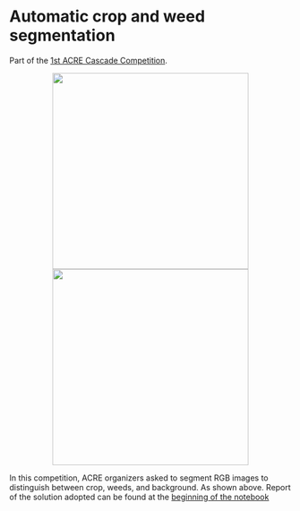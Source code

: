 # Automatic crop and weed segmentation
Part of the [1st ACRE Cascade Competition](https://competitions.codalab.org/competitions/27176#learn_the_details-overview). 
<p align="center">
  <img src="https://i.ibb.co/4mmz110/Bipbip-haricot-im-00321.jpg" width="350">
  <img src="https://i.ibb.co/7y542N2/Bipbip-haricot-im-00321.png" width="350">
</p>
In this competition, ACRE organizers asked to segment RGB images to distinguish between crop, weeds, and background. As shown above.
Report of the solution adopted can be found at the <a href="https://github.com/Massimilianonigro/Automatic-crop-and-weed-segmentation-/blob/main/Automatic_crop_and_weed_segmentation.ipynb">beginning of the notebook</a>
